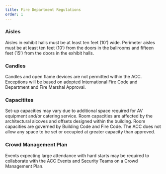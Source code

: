 ```yaml
---
title: Fire Department Regulations
order: 1
---
```


### Aisles 
Aisles in exhibit halls must be at least ten feet (10’) wide. Perimeter aisles must be at least ten feet (10’) from the doors in the ballrooms and fifteen feet (15’) from the doors in the exhibit halls.

### Candles
Candles and open flame devices are not permitted within the ACC. Exceptions will be based on adopted International Fire Code and Department and Fire Marshal Approval.

### Capacitites
Set-up capacities may vary due to additional space required for AV equipment and/or catering service. Room capacities are affected by the architectural alcoves and offsets designed within the building. Room capacities are governed by Building Code and Fire Code. The ACC does not allow any space to be set or occupied at greater capacity than approved.

### Crowd Management Plan
Events expecting large attendance with hard starts may be required to collaborate with the ACC Events and Security Teams on a Crowd Management Plan.
